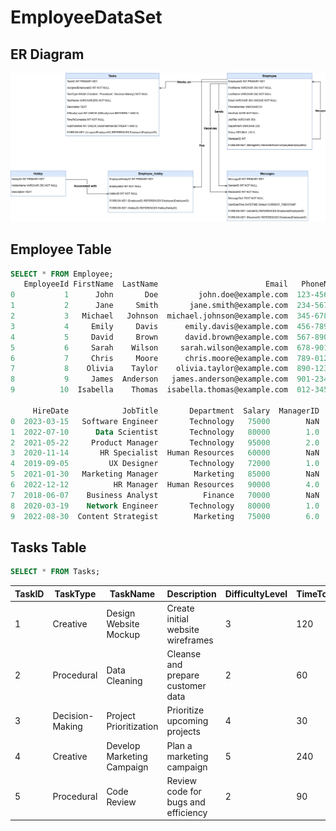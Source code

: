# EmployeeDataSet
## ER Diagram 
![img](https://github.com/CalvinK2025/EmployeeDataSet/blob/main/EmployeeDataSet.drawio.png)

## Employee Table

```sql
SELECT * FROM Employee;
   EmployeeId FirstName  LastName                        Email   PhoneNumber  \
0           1      John       Doe         john.doe@example.com  123-456-7890   
1           2      Jane     Smith       jane.smith@example.com  234-567-8901   
2           3   Michael   Johnson  michael.johnson@example.com  345-678-9012   
3           4     Emily     Davis      emily.davis@example.com  456-789-0123   
4           5     David     Brown      david.brown@example.com  567-890-1234   
5           6     Sarah    Wilson     sarah.wilson@example.com  678-901-2345   
6           7     Chris     Moore      chris.moore@example.com  789-012-3456   
7           8    Olivia    Taylor    olivia.taylor@example.com  890-123-4567   
8           9     James  Anderson   james.anderson@example.com  901-234-5678   
9          10  Isabella    Thomas  isabella.thomas@example.com  012-345-6789   

     HireDate            JobTitle       Department  Salary  ManagerID  
0  2023-03-15   Software Engineer       Technology   75000        NaN  
1  2022-07-10      Data Scientist       Technology   80000        1.0  
2  2021-05-22     Product Manager       Technology   95000        2.0  
3  2020-11-14       HR Specialist  Human Resources   60000        NaN  
4  2019-09-05         UX Designer       Technology   72000        1.0  
5  2021-01-30   Marketing Manager        Marketing   85000        NaN  
6  2022-12-12          HR Manager  Human Resources   90000        4.0  
7  2018-06-07    Business Analyst          Finance   70000        NaN  
8  2020-03-19    Network Engineer       Technology   80000        1.0  
9  2022-08-30  Content Strategist        Marketing   75000        6.0  
```




## Tasks Table

```sql
SELECT * FROM Tasks;
```

| TaskID | TaskType          | TaskName                    | Description                          | DifficultyLevel | TimeToComplete | AutoPotential | AssignedEmployeeID |
|--------|------------------|----------------------------|-------------------------------------|----------------|---------------|---------------|------------------|
| 1      | Creative         | Design Website Mockup      | Create initial website wireframes  | 3              | 120           | 2             | 2                |
| 2      | Procedural       | Data Cleaning             | Cleanse and prepare customer data  | 2              | 60            | 4             | 2                |
| 3      | Decision-Making  | Project Prioritization    | Prioritize upcoming projects       | 4              | 30            | 1             | 3                |
| 4      | Creative         | Develop Marketing Campaign | Plan a marketing campaign          | 5              | 240           | 1             | 1                |
| 5      | Procedural       | Code Review               | Review code for bugs and efficiency | 2              | 90            | 3             | 1                |
```

